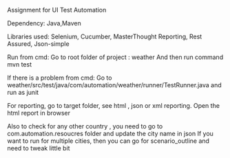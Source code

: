 Assignment for UI Test Automation

Dependency: Java,Maven

Libraries used: Selenium, Cucumber, MasterThought  Reporting, Rest Assured, Json-simple

Run  from cmd:
Go to root folder of project : weather
And then run command mvn test

If there is a problem from cmd:
Go to weather/src/test/java/com/automation/weather/runner/TestRunner.java and run as junit



For reporting, go to target folder, see html , json or xml reporting. Open the html report in browser


Also to check for any other country , you need to go to com.automation.resoucres folder and update the city name in json
If you want to run for multiple cities, then you can go for scenario_outline and need to tweak  little bit
